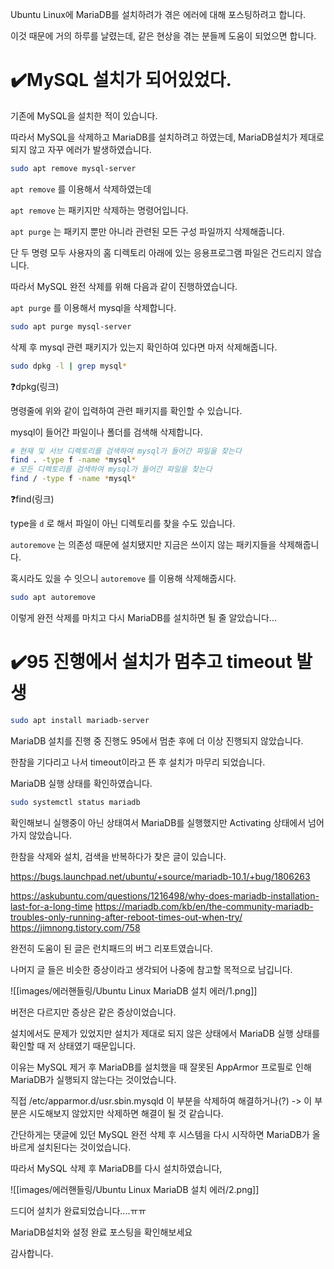 Ubuntu Linux에 MariaDB를 설치하려가 겪은 에러에 대해 포스팅하려고 합니다.

이것 때문에 거의 하루를 날렸는데, 같은 현상을 겪는 분들께 도움이 되었으면 합니다.

# ✔️MySQL 설치가 되어있었다.

기존에 MySQL을 설치한 적이 있습니다.

따라서 MySQL을 삭제하고 MariaDB를 설치하려고 하였는데, MariaDB설치가 제대로 되지 않고 자꾸 에러가 발생하였습니다.

```bash
sudo apt remove mysql-server
```

`apt remove` 를 이용해서 삭제하였는데

`apt remove` 는 패키지만 삭제하는 명령어입니다.

`apt purge` 는 패키지 뿐만 아니라 관련된 모든 구성 파일까지 삭제해줍니다.

단 두 명령 모두 사용자의 홈 디렉토리 아래에 있는 응용프로그램 파일은 건드리지 않습니다.

따라서 MySQL 완전 삭제를 위해 다음과 같이 진행하였습니다.

`apt purge` 를 이용해서 mysql을 삭제합니다.

```bash
sudo apt purge mysql-server
```

삭제 후 mysql 관련 패키지가 있는지 확인하여 있다면 마저 삭제해줍니다.

```bash
sudo dpkg -l | grep mysql*
```

❓dpkg(링크)

명령줄에 위와 같이 입력하여 관련 패키지를 확인할 수 있습니다.

mysql이 들어간 파일이나 폴더를 검색해 삭제합니다.

```bash
# 현재 및 서브 디렉토리를 검색하여 mysql가 들어간 파일을 찾는다 
find . -type f -name *mysql*
# 모든 디렉토리를 검색하여 mysql가 들어간 파일을 찾는다 
find / -type f -name *mysql*
```

❓find(링크)

type을 `d` 로 해서 파일이 아닌 디렉토리를 찾을 수도 있습니다.

`autoremove` 는 의존성 때문에 설치됐지만 지금은 쓰이지 않는 패키지들을 삭제해줍니다.

혹시라도 있을 수 잇으니 `autoremove` 를 이용해 삭제해줍시다.

```bash
sudo apt autoremove
```

이렇게 완전 삭제를 마치고 다시 MariaDB를 설치하면 될 줄 알았습니다...

# ✔️95 진행에서 설치가 멈추고 timeout 발생

```bash
sudo apt install mariadb-server
```

MariaDB 설치를 진행 중 진행도 95에서 멈춘 후에 더 이상 진행되지 않았습니다.

한참을 기다리고 나서 timeout이라고 뜬 후 설치가 마무리 되었습니다.

MariaDB 실행 상태를 확인하였습니다.

```bash
sudo systemctl status mariadb
```

확인해보니 실행중이 아닌 상태여서 MariaDB를 실행했지만 Activating 상태에서 넘어가지 않았습니다.

한참을 삭제와 설치, 검색을 반복하다가 찾은 글이 있습니다.

https://bugs.launchpad.net/ubuntu/+source/mariadb-10.1/+bug/1806263

https://askubuntu.com/questions/1216498/why-does-mariadb-installation-last-for-a-long-time
https://mariadb.com/kb/en/the-community-mariadb-troubles-only-running-after-reboot-times-out-when-try/
https://jimnong.tistory.com/758

완전히 도움이 된 글은 런치패드의 버그 리포트였습니다.

나머지 글 들은 비슷한 증상이라고 생각되어 나중에 참고할 목적으로 남깁니다.

![[images/에러핸들링/Ubuntu Linux MariaDB 설치 에러/1.png]]

버전은 다르지만 증상은 같은 증상이었습니다.

설치에서도 문제가 있었지만 설치가 제대로 되지 않은 상태에서 MariaDB 실행 상태를 확인할 때 저 상태였기 때문입니다.

이유는 MySQL 제거 후 MariaDB를 설치했을 때 잘못된 AppArmor 프로필로 인해 MariaDB가 실행되지 않는다는 것이었습니다.

직접 /etc/apparmor.d/usr.sbin.mysqld 이 부분을 삭제하여 해결하거나(?)
	-> 이 부분은 시도해보지 않았지만 삭제하면 해결이 될 것 같습니다.

간단하게는 댓글에 있던 MySQL 완전 삭제 후 시스템을 다시 시작하면 MariaDB가 올바르게 설치된다는 것이었습니다.

따라서 MySQL 삭제 후 MariaDB를 다시 설치하였습니다,

![[images/에러핸들링/Ubuntu Linux MariaDB 설치 에러/2.png]]

드디어 설치가 완료되었습니다....ㅠㅠ

MariaDB설치와 설정 완료 포스팅을 확인해보세요

감사합니다.